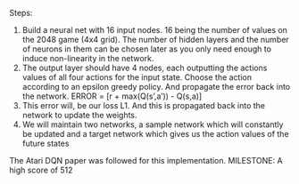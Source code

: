 Steps:

1. Build a neural net with 16 input nodes. 16 being the number of values on the 2048 game (4x4 grid).  The number of hidden layers and the number of neurons in them can be chosen later as you only need enough to induce non-linearity in the network. 
2. The output layer should have 4 nodes, each outputting the actions values of all four actions for the input state. Choose the action according to an epsilon greedy policy. And propagate the error back into the network. ERROR = [r + max(Q(s’,a’)) - Q(s,a)]
3. This error will, be our loss L1. And this is propagated back into the network to update the weights. 
4. We will maintain two networks, a sample network which will constantly be updated and a target network which gives us the action values of the future states


The Atari DQN paper was followed for this implementation. 
MILESTONE: A high score of 512

